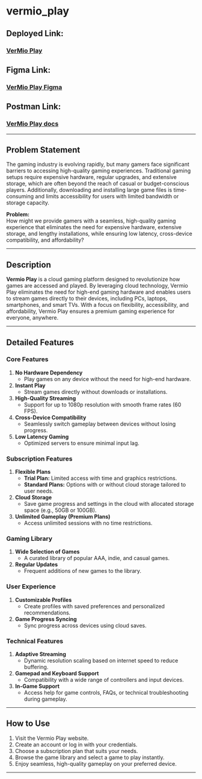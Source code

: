 # vermio_play

## **Deployed Link:**

### [**VerMio Play**](https://vermio-play-1.onrender.com)

## **Figma Link:**

### [VerMio Play Figma](https://www.figma.com/design/aGv6SfQoVMq0m2eprBvRLI/VerMio-PLay?node-id=0-1&t=rgDQwnVIX8WZhaf5-1)

## **Postman Link:**

### [VerMio Play docs](https://documenter.getpostman.com/view/39189272/2sAYk7R3WP)

---

## **Problem Statement**

The gaming industry is evolving rapidly, but many gamers face significant barriers to accessing high-quality gaming experiences. Traditional gaming setups require expensive hardware, regular upgrades, and extensive storage, which are often beyond the reach of casual or budget-conscious players. Additionally, downloading and installing large game files is time-consuming and limits accessibility for users with limited bandwidth or storage capacity.

**Problem:**  
How might we provide gamers with a seamless, high-quality gaming experience that eliminates the need for expensive hardware, extensive storage, and lengthy installations, while ensuring low latency, cross-device compatibility, and affordability?

---

## **Description**

**Vermio Play** is a cloud gaming platform designed to revolutionize how games are accessed and played. By leveraging cloud technology, Vermio Play eliminates the need for high-end gaming hardware and enables users to stream games directly to their devices, including PCs, laptops, smartphones, and smart TVs. With a focus on flexibility, accessibility, and affordability, Vermio Play ensures a premium gaming experience for everyone, anywhere.

---

## **Detailed Features**

### **Core Features**

1. **No Hardware Dependency**
   - Play games on any device without the need for high-end hardware.
2. **Instant Play**
   - Stream games directly without downloads or installations.
3. **High-Quality Streaming**
   - Support for up to 1080p resolution with smooth frame rates (60 FPS).
4. **Cross-Device Compatibility**
   - Seamlessly switch gameplay between devices without losing progress.
5. **Low Latency Gaming**
   - Optimized servers to ensure minimal input lag.

### **Subscription Features**

1. **Flexible Plans**
   - **Trial Plan:** Limited access with time and graphics restrictions.
   - **Standard Plans:** Options with or without cloud storage tailored to user needs.
2. **Cloud Storage**
   - Save game progress and settings in the cloud with allocated storage space (e.g., 50GB or 100GB).
3. **Unlimited Gameplay (Premium Plans)**
   - Access unlimited sessions with no time restrictions.

### **Gaming Library**

1. **Wide Selection of Games**
   - A curated library of popular AAA, indie, and casual games.
2. **Regular Updates**
   - Frequent additions of new games to the library.

### **User Experience**

1. **Customizable Profiles**
   - Create profiles with saved preferences and personalized recommendations.
2. **Game Progress Syncing**
   - Sync progress across devices using cloud saves.

### **Technical Features**

1. **Adaptive Streaming**
   - Dynamic resolution scaling based on internet speed to reduce buffering.
2. **Gamepad and Keyboard Support**
   - Compatibility with a wide range of controllers and input devices.
3. **In-Game Support**
   - Access help for game controls, FAQs, or technical troubleshooting during gameplay.

---

## **How to Use**

1. Visit the Vermio Play website.
2. Create an account or log in with your credentials.
3. Choose a subscription plan that suits your needs.
4. Browse the game library and select a game to play instantly.
5. Enjoy seamless, high-quality gameplay on your preferred device.

---
